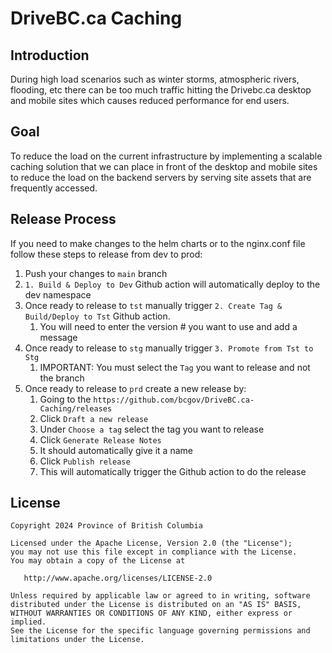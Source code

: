 # DriveBC.ca Caching
## Introduction
During high load scenarios such as winter storms, atmospheric rivers, flooding, etc there can be too much traffic hitting the Drivebc.ca desktop and mobile sites which causes reduced performance for end users.

## Goal
To reduce the load on the current infrastructure by implementing a scalable caching solution that we can place in front of the desktop and mobile sites to reduce the load on the backend servers by serving site assets that are frequently accessed.

## Release Process
If you need to make changes to the helm charts or to the nginx.conf file follow these steps to release from dev to prod:
1. Push your changes to `main` branch
1. `1. Build & Deploy to Dev` Github action will automatically deploy to the dev namespace
1. Once ready to release to `tst` manually trigger `2. Create Tag & Build/Deploy to Tst` Github action. 
    1. You will need to enter the version # you want to use and add a message
1. Once ready to release to `stg` manually trigger `3. Promote from Tst to Stg`
    1. IMPORTANT: You must select the `Tag` you want to release and not the branch
1. Once ready to release to `prd` create a new release by:
    1. Going to the `https://github.com/bcgov/DriveBC.ca-Caching/releases` 
    1. Click `Draft a new release`
    1. Under `Choose a tag` select the tag you want to release
    1. Click `Generate Release Notes`
    1. It should automatically give it a name
    1. Click `Publish release`
    1. This will automatically trigger the Github action to do the release


## License

```
Copyright 2024 Province of British Columbia

Licensed under the Apache License, Version 2.0 (the "License");
you may not use this file except in compliance with the License.
You may obtain a copy of the License at

   http://www.apache.org/licenses/LICENSE-2.0

Unless required by applicable law or agreed to in writing, software
distributed under the License is distributed on an "AS IS" BASIS,
WITHOUT WARRANTIES OR CONDITIONS OF ANY KIND, either express or implied.
See the License for the specific language governing permissions and
limitations under the License.
